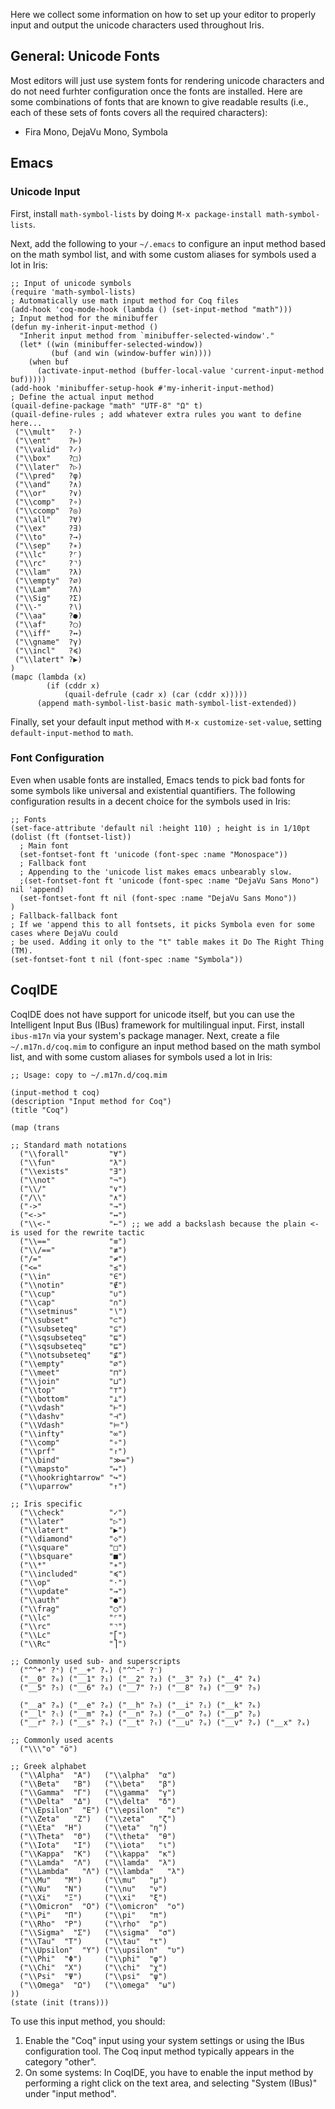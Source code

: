 Here we collect some information on how to set up your editor to properly input
and output the unicode characters used throughout Iris.

## General: Unicode Fonts

Most editors will just use system fonts for rendering unicode characters and do
not need furhter configuration once the fonts are installed.  Here are some
combinations of fonts that are known to give readable results (i.e., each of
these sets of fonts covers all the required characters):

* Fira Mono, DejaVu Mono, Symbola

## Emacs

### Unicode Input

First, install `math-symbol-lists` by doing `M-x package-install math-symbol-lists`.

Next, add the following to your `~/.emacs` to configure an input method based
on the math symbol list, and with some custom aliases for symbols used a lot in Iris:
```
;; Input of unicode symbols
(require 'math-symbol-lists)
; Automatically use math input method for Coq files
(add-hook 'coq-mode-hook (lambda () (set-input-method "math")))
; Input method for the minibuffer
(defun my-inherit-input-method ()
  "Inherit input method from `minibuffer-selected-window'."
  (let* ((win (minibuffer-selected-window))
         (buf (and win (window-buffer win))))
    (when buf
      (activate-input-method (buffer-local-value 'current-input-method buf)))))
(add-hook 'minibuffer-setup-hook #'my-inherit-input-method)
; Define the actual input method
(quail-define-package "math" "UTF-8" "Ω" t)
(quail-define-rules ; add whatever extra rules you want to define here...
 ("\\mult"   ?⋅)
 ("\\ent"    ?⊢)
 ("\\valid"  ?✓)
 ("\\box"    ?□)
 ("\\later"  ?▷)
 ("\\pred"   ?φ)
 ("\\and"    ?∧)
 ("\\or"     ?∨)
 ("\\comp"   ?∘)
 ("\\ccomp"  ?◎)
 ("\\all"    ?∀)
 ("\\ex"     ?∃)
 ("\\to"     ?→)
 ("\\sep"    ?∗)
 ("\\lc"     ?⌜)
 ("\\rc"     ?⌝)
 ("\\lam"    ?λ)
 ("\\empty"  ?∅)
 ("\\Lam"    ?Λ)
 ("\\Sig"    ?Σ)
 ("\\-"      ?∖)
 ("\\aa"     ?●)
 ("\\af"     ?◯)
 ("\\iff"    ?↔)
 ("\\gname"  ?γ)
 ("\\incl"   ?≼)
 ("\\latert" ?▶)
)
(mapc (lambda (x)
        (if (cddr x)
            (quail-defrule (cadr x) (car (cddr x)))))
      (append math-symbol-list-basic math-symbol-list-extended))
```

Finally, set your default input method with `M-x customize-set-value`, setting
`default-input-method` to `math`.

### Font Configuration

Even when usable fonts are installed, Emacs tends to pick bad fonts for some
symbols like universal and existential quantifiers.  The following configuration
results in a decent choice for the symbols used in Iris:

```
;; Fonts
(set-face-attribute 'default nil :height 110) ; height is in 1/10pt
(dolist (ft (fontset-list))
  ; Main font
  (set-fontset-font ft 'unicode (font-spec :name "Monospace"))
  ; Fallback font
  ; Appending to the 'unicode list makes emacs unbearably slow.
  ;(set-fontset-font ft 'unicode (font-spec :name "DejaVu Sans Mono") nil 'append)
  (set-fontset-font ft nil (font-spec :name "DejaVu Sans Mono"))
)
; Fallback-fallback font
; If we 'append this to all fontsets, it picks Symbola even for some cases where DejaVu could
; be used. Adding it only to the "t" table makes it Do The Right Thing (TM).
(set-fontset-font t nil (font-spec :name "Symbola"))
```

## CoqIDE

CoqIDE does not have support for unicode itself, but you can use the Intelligent
Input Bus (IBus) framework for multilingual input. First, install `ibus-m17n`
via your system's package manager. Next, create a file `~/.m17n.d/coq.mim` to
configure an input method based on the math symbol list, and with some custom
aliases for symbols used a lot in Iris:

```
;; Usage: copy to ~/.m17n.d/coq.mim

(input-method t coq)
(description "Input method for Coq")
(title "Coq")

(map (trans

;; Standard math notations
  ("\\forall"         "∀")
  ("\\fun"            "λ")
  ("\\exists"         "∃")
  ("\\not"            "¬")
  ("\\/"              "∨")
  ("/\\"              "∧")
  ("->"               "→")
  ("<->"              "↔")
  ("\\<-"             "←") ;; we add a backslash because the plain <- is used for the rewrite tactic
  ("\\=="             "≡")
  ("\\/=="            "≢")
  ("/="               "≠")
  ("<="               "≤")
  ("\\in"             "∈")
  ("\\notin"          "∉")
  ("\\cup"            "∪")
  ("\\cap"            "∩")
  ("\\setminus"       "∖")
  ("\\subset"         "⊂")
  ("\\subseteq"       "⊆")
  ("\\sqsubseteq"     "⊑")
  ("\\sqsubseteq"     "⊑")
  ("\\notsubseteq"    "⊈")
  ("\\empty"          "∅")
  ("\\meet"           "⊓")
  ("\\join"           "⊔")
  ("\\top"            "⊤")
  ("\\bottom"         "⊥")
  ("\\vdash"          "⊢")
  ("\\dashv"          "⊣")
  ("\\Vdash"          "⊨")
  ("\\infty"          "∞")
  ("\\comp"           "∘")
  ("\\prf"            "↾")
  ("\\bind"           "≫=")
  ("\\mapsto"         "↦")
  ("\\hookrightarrow" "↪")
  ("\\uparrow"        "↑")

;; Iris specific
  ("\\check"          "✓")
  ("\\later"          "▷")
  ("\\latert"         "▶")
  ("\\diamond"        "◇")
  ("\\square"         "□")
  ("\\bsquare"        "■")
  ("\\*"              "∗")
  ("\\included"       "≼")
  ("\\op"             "⋅")
  ("\\update"         "⇝")
  ("\\auth"           "●")
  ("\\frag"           "◯")
  ("\\lc"             "⌜")
  ("\\rc"             "⌝")
  ("\\Lc"             "⎡")
  ("\\Rc"             "⎤")

;; Commonly used sub- and superscripts
  ("^^+" ?⁺) ("__+" ?₊) ("^^-" ?⁻)
  ("__0" ?₀) ("__1" ?₁) ("__2" ?₂) ("__3" ?₃) ("__4" ?₄)
  ("__5" ?₅) ("__6" ?₆) ("__7" ?₇) ("__8" ?₈) ("__9" ?₉)

  ("__a" ?ₐ) ("__e" ?ₑ) ("__h" ?ₕ) ("__i" ?ᵢ) ("__k" ?ₖ)
  ("__l" ?ₗ) ("__m" ?ₘ) ("__n" ?ₙ) ("__o" ?ₒ) ("__p" ?ₚ)
  ("__r" ?ᵣ) ("__s" ?ₛ) ("__t" ?ₜ) ("__u" ?ᵤ) ("__v" ?ᵥ) ("__x" ?ₓ)

;; Commonly used acents
  ("\\\"o" "ö")

;; Greek alphabet
  ("\\Alpha"  "Α")   ("\\alpha"  "α")
  ("\\Beta"   "Β")   ("\\beta"   "β")
  ("\\Gamma"  "Γ")   ("\\gamma"  "γ")
  ("\\Delta"  "Δ")   ("\\delta"  "δ")
  ("\\Epsilon"  "Ε") ("\\epsilon"  "ε")
  ("\\Zeta"   "Ζ")   ("\\zeta"   "ζ")
  ("\\Eta"  "Η")     ("\\eta"  "η")
  ("\\Theta"  "Θ")   ("\\theta"  "θ")
  ("\\Iota"   "Ι")   ("\\iota"   "ι")
  ("\\Kappa"  "Κ")   ("\\kappa"  "κ")
  ("\\Lamda"  "Λ")   ("\\lamda"  "λ")
  ("\\Lambda"   "Λ") ("\\lambda"   "λ")
  ("\\Mu"   "Μ")     ("\\mu"   "μ")
  ("\\Nu"   "Ν")     ("\\nu"   "ν")
  ("\\Xi"   "Ξ")     ("\\xi"   "ξ")
  ("\\Omicron"  "Ο") ("\\omicron"  "ο")
  ("\\Pi"   "Π")     ("\\pi"   "π")
  ("\\Rho"  "Ρ")     ("\\rho"  "ρ")
  ("\\Sigma"  "Σ")   ("\\sigma"  "σ")
  ("\\Tau"  "Τ")     ("\\tau"  "τ")
  ("\\Upsilon"  "Υ") ("\\upsilon"  "υ")
  ("\\Phi"  "Φ")     ("\\phi"  "φ")
  ("\\Chi"  "Χ")     ("\\chi"  "χ")
  ("\\Psi"  "Ψ")     ("\\psi"  "ψ")
  ("\\Omega"  "Ω")   ("\\omega"  "ω")
))
(state (init (trans)))
```

To use this input method, you should:

1. Enable the "Coq" input using your system settings or using the IBus
   configuration tool. The Coq input method typically appears in the category
   "other".
2. On some systems: In CoqIDE, you have to enable the input method by performing
   a right click on the text area, and selecting "System (IBus)" under "input
   method".
